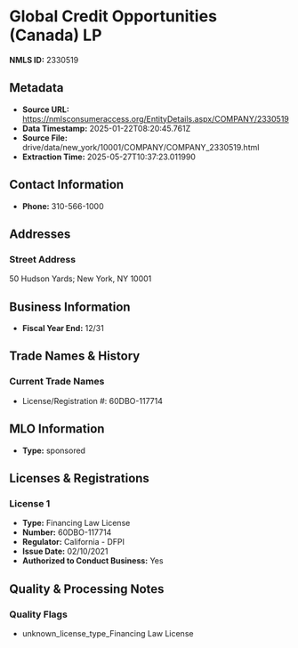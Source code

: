 # Global Credit Opportunities (Canada) LP

**NMLS ID:** 2330519

## Metadata
- **Source URL:** https://nmlsconsumeraccess.org/EntityDetails.aspx/COMPANY/2330519
- **Data Timestamp:** 2025-01-22T08:20:45.761Z
- **Source File:** drive/data/new_york/10001/COMPANY/COMPANY_2330519.html
- **Extraction Time:** 2025-05-27T10:37:23.011990

## Contact Information
- **Phone:** 310-566-1000

## Addresses
### Street Address
50 Hudson Yards; New York, NY 10001

## Business Information
- **Fiscal Year End:** 12/31

## Trade Names & History
### Current Trade Names
- License/Registration #: 60DBO-117714

## MLO Information
- **Type:** sponsored

## Licenses & Registrations

### License 1
- **Type:** Financing Law License
- **Number:** 60DBO-117714
- **Regulator:** California - DFPI
- **Issue Date:** 02/10/2021
- **Authorized to Conduct Business:** Yes

## Quality & Processing Notes
### Quality Flags
- unknown_license_type_Financing Law License
